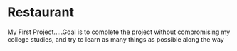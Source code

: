 # Restaurant
My First Project.....Goal is to complete the project without compromising my college studies, and try to learn as many things as possible along the way

